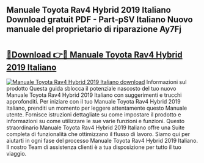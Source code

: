 ## Manuale Toyota Rav4 Hybrid 2019 Italiano Download gratuit PDF - Part-pSV Italiano Nuovo manuale del proprietario di riparazione Ay7Fj

# <h2><a href="http://df9lkug.blite.top/?on=Manuale+Toyota+Rav4+Hybrid+2019+Italiano">🔗Download 👉🔴 Manuale Toyota Rav4 Hybrid 2019 Italiano</a></h2>

[![Manuale Toyota Rav4 Hybrid 2019 Italiano download](https://i.imgur.com/lujVjoI.png)](http://df9lkug.blite.top/?on=Manuale+Toyota+Rav4+Hybrid+2019+Italiano)
Informazioni sul prodotto Questa guida sblocca il potenziale nascosto del tuo nuovo Manuale Toyota Rav4 Hybrid 2019 Italiano con suggerimenti e trucchi approfonditi. Per iniziare con il tuo Manuale Toyota Rav4 Hybrid 2019 Italiano, prenditi un momento per leggere attentamente questo Manuale utente. Fornisce istruzioni dettagliate su come impostare il prodotto e informazioni su come utilizzare le sue varie funzioni e funzioni. Questo straordinario Manuale Toyota Rav4 Hybrid 2019 Italiano offre una Suite completa di funzionalità che ottimizzano il flusso di lavoro. Siamo qui per aiutarti in ogni fase del processo Manuale Toyota Rav4 Hybrid 2019 Italiano. Il nostro Team di assistenza clienti è a tua disposizione per tutto il tuo viaggio.
